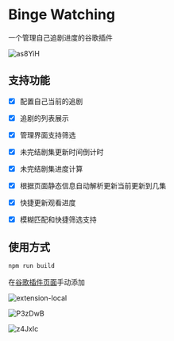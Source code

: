 # Binge Watching

一个管理自己追剧进度的谷歌插件

![as8YiH](https://cdn.jsdelivr.net/gh/klaaay/pbed@main/uPic/as8YiH.jpg)

## 支持功能

- [x] 配置自己当前的追剧
- [x] 追剧的列表展示
- [x] 管理界面支持筛选
- [x] 未完结剧集更新时间倒计时
- [x] 未完结剧集进度计算
- [x] 根据页面静态信息自动解析更新当前更新到几集
- [x] 快捷更新观看进度
- [x] 模糊匹配和快捷筛选支持


## 使用方式

```bash
npm run build
```

在[谷歌插件页面](chrome://extensions/)手动添加  

![extension-local](https://cdn.jsdelivr.net/gh/klaaay/pbed@main/uPic/extension-local.gif)

![P3zDwB](https://cdn.jsdelivr.net/gh/klaaay/pbed@main/uPic/P3zDwB.jpg)

![z4JxIc](https://cdn.jsdelivr.net/gh/klaaay/pbed@main/uPic/z4JxIc.jpg)
